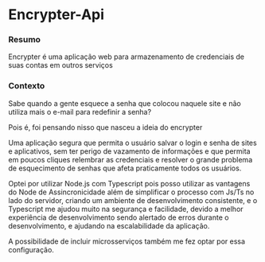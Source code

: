 # Encrypter-Api

### Resumo

Encrypter é uma aplicação web para armazenamento de credenciais de suas contas em outros serviços

### Contexto

Sabe quando a gente esquece a senha que colocou naquele site e não utiliza mais o e-mail para redefinir a senha?

Pois é, foi pensando nisso que nasceu a ideia do encrypter

Uma aplicação segura que permita o usuário salvar o login e senha de sites e aplicativos, sem ter perigo de vazamento de informações e que permita em poucos cliques relembrar as credenciais e resolver o grande problema de esquecimento de senhas que afeta praticamente todos os usuários.

Optei por utilizar Node.js com Typescript pois posso utilizar as vantagens do Node de Assincronicidade além de simplificar o processo com Js/Ts no lado do servidor, criando um ambiente de desenvolvimento consistente, e o Typescript me ajudou muito na segurança e facilidade, devido a melhor experiência de desenvolvimento sendo alertado de erros durante o desenvolvimento, e ajudando na escalabilidade da aplicação.


A possibilidade de incluir microsserviços também me fez optar por essa configuração.

